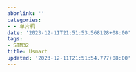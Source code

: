 ```yaml
---
abbrlink: ''
categories:
- - 单片机
date: '2023-12-11T21:51:53.568128+08:00'
tags:
- STM32
title: Usmart
updated: '2023-12-11T21:51:54.777+08:00'
---
```

